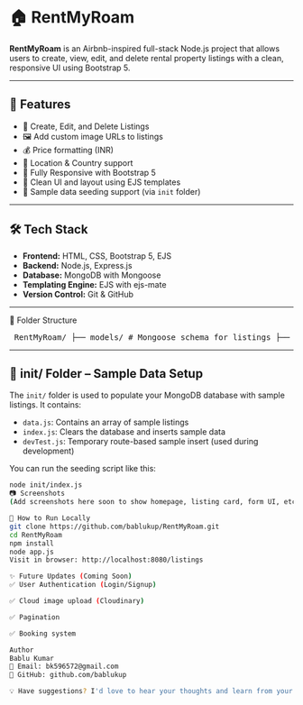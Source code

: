 # 🏠 RentMyRoam

**RentMyRoam** is an Airbnb-inspired full-stack Node.js project that allows users to create, view, edit, and delete rental property listings with a clean, responsive UI using Bootstrap 5.

---

## 🚀 Features

- 📄 Create, Edit, and Delete Listings  
- 🖼️ Add custom image URLs to listings  
- 💰 Price formatting (INR)  
- 📍 Location & Country support  
- 📱 Fully Responsive with Bootstrap 5  
- 🎨 Clean UI and layout using EJS templates  
- 🌱 Sample data seeding support (via `init` folder)  

---

## 🛠️ Tech Stack

- **Frontend:** HTML, CSS, Bootstrap 5, EJS  
- **Backend:** Node.js, Express.js  
- **Database:** MongoDB with Mongoose  
- **Templating Engine:** EJS with ejs-mate  
- **Version Control:** Git & GitHub  

---

📁 Folder Structure
<pre> RentMyRoam/ ├── models/ # Mongoose schema for listings ├── views/ # EJS templates (UI files) │ ├── layouts/ # Page layouts │ ├── includes/ # Reusable UI components │ └── listings/ # All listing-related views ├── public/ # Static files (CSS, JS) ├── utils/ # Reusable error-handling helpers ├── init/ # Sample data and DB seed scripts ├── app.js # Main server file ├── schema.js # Joi validation schema ├── package.json └── .gitignore </pre>


---

## 🌱 init/ Folder – Sample Data Setup

The `init/` folder is used to populate your MongoDB database with sample listings. It contains:

- `data.js`: Contains an array of sample listings  
- `index.js`: Clears the database and inserts sample data  
- `devTest.js`: Temporary route-based sample insert (used during development)

You can run the seeding script like this:

```bash
node init/index.js
📷 Screenshots
(Add screenshots here soon to show homepage, listing card, form UI, etc.)

🧪 How to Run Locally
git clone https://github.com/bablukup/RentMyRoam.git
cd RentMyRoam
npm install
node app.js
Visit in browser: http://localhost:8080/listings

✨ Future Updates (Coming Soon)
✅ User Authentication (Login/Signup)

✅ Cloud image upload (Cloudinary)

✅ Pagination

✅ Booking system

Author
Bablu Kumar
📧 Email: bk596572@gmail.com
🔗 GitHub: github.com/bablukup

💡 Have suggestions? I'd love to hear your thoughts and learn from your feedback! Feel free to open issues or DM.

